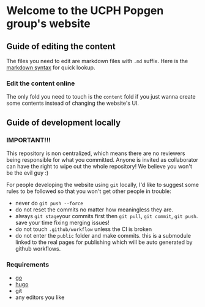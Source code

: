 # Welcome to the UCPH Popgen group's website


## Guide of editing the content

The files you need to edit are markdown files with ```.md``` suffix. Here is the [markdown syntax](https://wowchemy.com/docs/content/writing-markdown-latex/) for quick lookup.

### Edit the content online

The only fold you need to touch is the ```content``` fold if you just wanna create some contents instead of changing the website's UI.

## Guide of development locally

### IMPORTANT!!!

This repository is non centralized, which means there are no reviewers being responsible for what you committed. Anyone is invited as collaborator can have the right to wipe out the whole repository! We believe you won't be the evil guy :) 

For people developing the website using ```git``` locally, I'd like to suggest some rules to be followed so that you won't get other people in trouble: 

- never do ```git push --force```
- do not reset the commits no matter how meaningless they are.
- always ```git stage```your commits first then ```git pull```, ```git commit```, ```git push```. save your time fixing merging issues!
- do not touch ```.github/workflow``` unless the CI is broken
- do not enter the ```public``` folder and make commits. this is a submodule linked to the real pages for publishing which will be auto generated by github workflows.

### Requirements

- [go](https://go.dev/dl/)
- [hugo](https://gohugo.io/getting-started/installing/)
- git
- any editors you like

